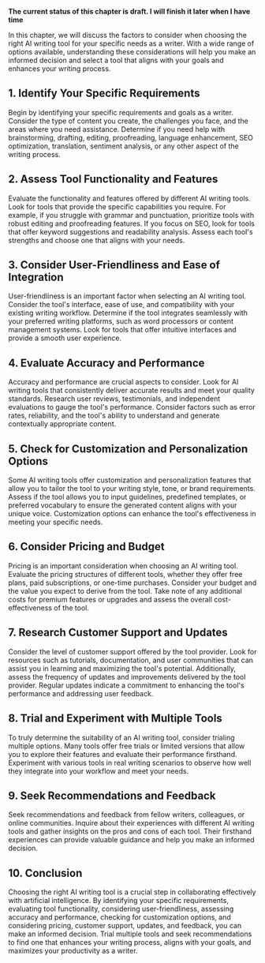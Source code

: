 **The current status of this chapter is draft. I will finish it later when I have time**

In this chapter, we will discuss the factors to consider when choosing the right AI writing tool for your specific needs as a writer. With a wide range of options available, understanding these considerations will help you make an informed decision and select a tool that aligns with your goals and enhances your writing process.

**1. Identify Your Specific Requirements**
------------------------------------------

Begin by identifying your specific requirements and goals as a writer. Consider the type of content you create, the challenges you face, and the areas where you need assistance. Determine if you need help with brainstorming, drafting, editing, proofreading, language enhancement, SEO optimization, translation, sentiment analysis, or any other aspect of the writing process.

**2. Assess Tool Functionality and Features**
---------------------------------------------

Evaluate the functionality and features offered by different AI writing tools. Look for tools that provide the specific capabilities you require. For example, if you struggle with grammar and punctuation, prioritize tools with robust editing and proofreading features. If you focus on SEO, look for tools that offer keyword suggestions and readability analysis. Assess each tool's strengths and choose one that aligns with your needs.

**3. Consider User-Friendliness and Ease of Integration**
---------------------------------------------------------

User-friendliness is an important factor when selecting an AI writing tool. Consider the tool's interface, ease of use, and compatibility with your existing writing workflow. Determine if the tool integrates seamlessly with your preferred writing platforms, such as word processors or content management systems. Look for tools that offer intuitive interfaces and provide a smooth user experience.

**4. Evaluate Accuracy and Performance**
----------------------------------------

Accuracy and performance are crucial aspects to consider. Look for AI writing tools that consistently deliver accurate results and meet your quality standards. Research user reviews, testimonials, and independent evaluations to gauge the tool's performance. Consider factors such as error rates, reliability, and the tool's ability to understand and generate contextually appropriate content.

**5. Check for Customization and Personalization Options**
----------------------------------------------------------

Some AI writing tools offer customization and personalization features that allow you to tailor the tool to your writing style, tone, or brand requirements. Assess if the tool allows you to input guidelines, predefined templates, or preferred vocabulary to ensure the generated content aligns with your unique voice. Customization options can enhance the tool's effectiveness in meeting your specific needs.

**6. Consider Pricing and Budget**
----------------------------------

Pricing is an important consideration when choosing an AI writing tool. Evaluate the pricing structures of different tools, whether they offer free plans, paid subscriptions, or one-time purchases. Consider your budget and the value you expect to derive from the tool. Take note of any additional costs for premium features or upgrades and assess the overall cost-effectiveness of the tool.

**7. Research Customer Support and Updates**
--------------------------------------------

Consider the level of customer support offered by the tool provider. Look for resources such as tutorials, documentation, and user communities that can assist you in learning and maximizing the tool's potential. Additionally, assess the frequency of updates and improvements delivered by the tool provider. Regular updates indicate a commitment to enhancing the tool's performance and addressing user feedback.

**8. Trial and Experiment with Multiple Tools**
-----------------------------------------------

To truly determine the suitability of an AI writing tool, consider trialing multiple options. Many tools offer free trials or limited versions that allow you to explore their features and evaluate their performance firsthand. Experiment with various tools in real writing scenarios to observe how well they integrate into your workflow and meet your needs.

**9. Seek Recommendations and Feedback**
----------------------------------------

Seek recommendations and feedback from fellow writers, colleagues, or online communities. Inquire about their experiences with different AI writing tools and gather insights on the pros and cons of each tool. Their firsthand experiences can provide valuable guidance and help you make an informed decision.

**10. Conclusion**
------------------

Choosing the right AI writing tool is a crucial step in collaborating effectively with artificial intelligence. By identifying your specific requirements, evaluating tool functionality, considering user-friendliness, assessing accuracy and performance, checking for customization options, and considering pricing, customer support, updates, and feedback, you can make an informed decision. Trial multiple tools and seek recommendations to find one that enhances your writing process, aligns with your goals, and maximizes your productivity as a writer.
